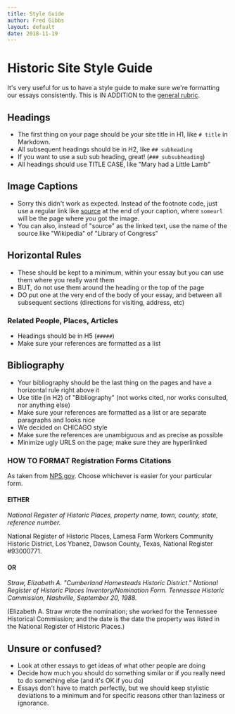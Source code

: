 ```yaml
---
title: Style Guide
author: Fred Gibbs
layout: default
date: 2018-11-19
---
```


# Historic Site Style Guide
It's very useful for us to have a style guide to make sure we're formatting our essays consistently. This is IN ADDITION to the [general rubric](http://fredgibbs.net/courses/trails/essay-grading-rubric.pdf).

## Headings
- The first thing on your page should be your site title in H1, like `# title` in Markdown.
- All subsequent headings should be in H2, like `## subheading`
- If you want to use a sub sub heading, great! (`### subsubheading`)
- All headings should use TITLE CASE, like "Mary had a Little Lamb"

## Image Captions
- Sorry this didn't work as expected. Instead of the footnote code, just use a regular link like [source](http://someurl) at the end of your caption, where `someurl` will be the page where you got the image.
- You can also, instead of "source" as the linked text, use the name of the source like "Wikipedia" of "Library of Congress"


## Horizontal Rules
- These should be kept to a minimum, within your essay but you can use them where you really want them
- BUT, do not use them around the heading or the top of the page
- DO put one at the very end of the body of your essay, and between all subsequent sections (directions for visiting, address, etc)

### Related People, Places, Articles
- Headings should be in H5 (`#####`)
- Make sure your references are formatted as a list

## Bibliography
- Your bibliography should be the last thing on the pages and have a horizontal rule right above it
- Use title (in H2) of "Bibliography" (not works cited, nor works consulted, nor anything else)
- Make sure your references are formatted as a list or are separate paragraphs and looks nice
- We decided on CHICAGO style
- Make sure the references are unambiguous and as precise as possible
- Minimize ugly URLS on the page; make sure they are hyperlinked

### HOW TO FORMAT Registration Forms Citations
As taken from [NPS.gov](https://www.nps.gov/subjects/nationalregister/frequently-asked-questions.htm). Choose whichever is easier for your particular form.

#### EITHER
_National Register of Historic Places, property name, town, county, state, reference number._

National Register of Historic Places, Lamesa Farm Workers Community Historic District, Los Ybanez, Dawson County, Texas, National Register #93000771.

#### OR
_Straw, Elizabeth A. "Cumberland Homesteads Historic District." National Register of Historic Places Inventory/Nomination Form. Tennessee Historic Commission, Nashville, September 20, 1988._

(Elizabeth A. Straw wrote the nomination; she worked for the Tennessee Historical Commission; and the date is the date the property was listed in the National Register of Historic Places.)



## Unsure or confused?
- Look at other essays to get ideas of what other people are doing
- Decide how much you should do something similar or if you really need to do something else (and it's OK if you do)
- Essays don't have to match perfectly, but we should keep stylistic deviations to a minimum and for specific reasons other than laziness or ignorance.

